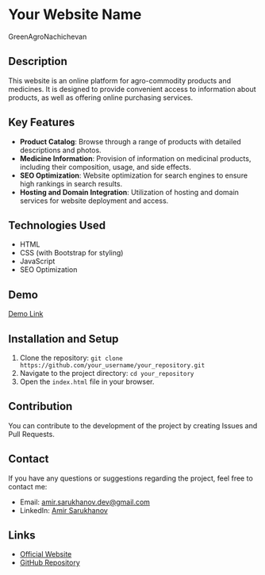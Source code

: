 # Your Website Name

GreenAgroNachichevan

## Description

This website is an online platform for agro-commodity products and medicines. It is designed to provide convenient access to information about products, as well as offering online purchasing services.

## Key Features

- **Product Catalog**: Browse through a range of products with detailed descriptions and photos.
- **Medicine Information**: Provision of information on medicinal products, including their composition, usage, and side effects.
- **SEO Optimization**: Website optimization for search engines to ensure high rankings in search results.
- **Hosting and Domain Integration**: Utilization of hosting and domain services for website deployment and access.

## Technologies Used

- HTML
- CSS (with Bootstrap for styling)
- JavaScript
- SEO Optimization

## Demo

[Demo Link](link)

## Installation and Setup

1. Clone the repository: `git clone https://github.com/your_username/your_repository.git`
2. Navigate to the project directory: `cd your_repository`
3. Open the `index.html` file in your browser.

## Contribution

You can contribute to the development of the project by creating Issues and Pull Requests.

## Contact

If you have any questions or suggestions regarding the project, feel free to contact me:
- Email: [amir.sarukhanov.dev@gmail.com](mailto:amir.sarukhanov.dev@gmail.com)
- LinkedIn: [Amir Sarukhanov](https://www.linkedin.com/in/amir-sarukhanov-dev)


## Links

- [Official Website](link)
- [GitHub Repository](link)
